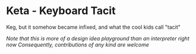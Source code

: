 # Keta - Keyboard Tacit

Keg, but it somehow became infixed, and what the cool kids call "tacit"


*Note that this is more of a design idea playground than an interpreter right now*
*Consequently, contributions of any kind are welcome*
